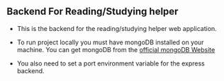 ## Backend For Reading/Studying helper

- This is the backend for the reading/studying helper web application.

- To run project locally you must have mongoDB installed on your machine. You can get mongoDB from the [official mongoDB Website](https://mongodb.com)
- You also need to set a port environment variable for the express backend.